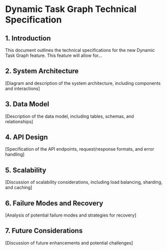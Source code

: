 # Dynamic Task Graph Technical Specification

## 1. Introduction
This document outlines the technical specifications for the new Dynamic Task Graph feature. This feature will allow for...

## 2. System Architecture
[Diagram and description of the system architecture, including components and interactions]

## 3. Data Model
[Description of the data model, including tables, schemas, and relationships]

## 4. API Design
[Specification of the API endpoints, request/response formats, and error handling]

## 5. Scalability
[Discussion of scalability considerations, including load balancing, sharding, and caching]

## 6. Failure Modes and Recovery
[Analysis of potential failure modes and strategies for recovery]

## 7. Future Considerations
[Discussion of future enhancements and potential challenges]